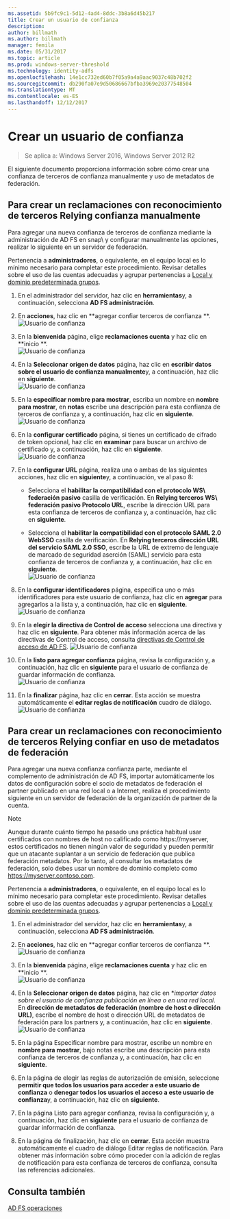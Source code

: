 ```yaml
---
ms.assetid: 5b9fc9c1-5d12-4ad4-8ddc-3b8a6d45b217
title: Crear un usuario de confianza
description: 
author: billmath
ms.author: billmath
manager: femila
ms.date: 05/31/2017
ms.topic: article
ms.prod: windows-server-threshold
ms.technology: identity-adfs
ms.openlocfilehash: 14e1cc732ed60b7f05a9a4a9aac9037c48b702f2
ms.sourcegitcommit: db290fa07e9d50686667bfba3969e20377548504
ms.translationtype: MT
ms.contentlocale: es-ES
ms.lasthandoff: 12/12/2017
---
```

# <a name="create-a-relying-party-trust"></a>Crear un usuario de confianza

>Se aplica a: Windows Server 2016, Windows Server 2012 R2

El siguiente documento proporciona información sobre cómo crear una confianza de terceros de confianza manualmente y uso de metadatos de federación.
  
## <a name="to-create-a-claims-aware-relying-party-trust-manually"></a>Para crear un reclamaciones con reconocimiento de terceros Relying confianza manualmente 

Para agregar una nueva confianza de terceros de confianza mediante la administración de AD FS en snap\ y configurar manualmente las opciones, realizar lo siguiente en un servidor de federación.  

Pertenencia a **administradores**, o equivalente, en el equipo local es lo mínimo necesario para completar este procedimiento.  Revisar detalles sobre el uso de las cuentas adecuadas y agrupar pertenencias a [Local y dominio predeterminada grupos](https://go.microsoft.com/fwlink/?LinkId=83477).
  
1. En el administrador del servidor, haz clic en **herramientas**y, a continuación, selecciona **AD FS administración**.  
  
2.  En **acciones**, haz clic en **agregar confiar terceros de confianza **.  
![Usuario de confianza](media/Create-a-Relying-Party-Trust/addtrust1.PNG)   

3.  En la **bienvenida** página, elige **reclamaciones cuenta** y haz clic en **inicio **.  
![Usuario de confianza](media/Create-a-Relying-Party-Trust/addtrust2.PNG) 
  
4.  En la **Seleccionar origen de datos** página, haz clic en **escribir datos sobre el usuario de confianza manualmente**y, a continuación, haz clic en **siguiente**.  
![Usuario de confianza](media/Create-a-Relying-Party-Trust/addtrust3.PNG) 
  
5.  En la **especificar nombre para mostrar**, escriba un nombre en **nombre para mostrar**, en **notas** escribe una descripción para esta confianza de terceros de confianza y, a continuación, haz clic en **siguiente**.  
![Usuario de confianza](media/Create-a-Relying-Party-Trust/addtrust4.PNG) 

6. En la **configurar certificado** página, si tienes un certificado de cifrado de token opcional, haz clic en **examinar** para buscar un archivo de certificado y, a continuación, haz clic en **siguiente**.  
![Usuario de confianza](media/Create-a-Relying-Party-Trust/addtrust5.PNG) 

7.  En la **configurar URL** página, realiza una o ambas de las siguientes acciones, haz clic en **siguiente**y, a continuación, ve al paso 8:  
  
    -   Selecciona el **habilitar la compatibilidad con el protocolo WS\ federación pasivo** casilla de verificación. En **Relying terceros WS\ federación pasivo Protocolo URL**, escribe la dirección URL para esta confianza de terceros de confianza y, a continuación, haz clic en **siguiente**.  
  
    -   Selecciona el **habilitar la compatibilidad con el protocolo SAML 2.0 WebSSO** casilla de verificación. En **Relying terceros dirección URL del servicio SAML 2.0 SSO**, escribe la URL de extremo de lenguaje de marcado de seguridad aserción \(SAML\) servicio para esta confianza de terceros de confianza y, a continuación, haz clic en **siguiente**.  
![Usuario de confianza](media/Create-a-Relying-Party-Trust/addtrust6.PNG)   

8. En la **configurar identificadores** página, especifica uno o más identificadores para este usuario de confianza, haz clic en **agregar** para agregarlos a la lista y, a continuación, haz clic en **siguiente**.  
![Usuario de confianza](media/Create-a-Relying-Party-Trust/addtrust8.PNG)
  
9.  En la **elegir la directiva de Control de acceso** selecciona una directiva y haz clic en **siguiente**.  Para obtener más información acerca de las directivas de Control de acceso, consulta [directivas de Control de acceso de AD FS](Access-Control-Policies-in-AD-FS.md). 
![Usuario de confianza](media/Create-a-Relying-Party-Trust/addtrust9.PNG)

10. En la **listo para agregar confianza** página, revisa la configuración y, a continuación, haz clic en **siguiente** para el usuario de confianza de guardar información de confianza.  
   ![Usuario de confianza](media/Create-a-Relying-Party-Trust/addtrust10.PNG) 
11. En la **finalizar** página, haz clic en **cerrar**. Esta acción se muestra automáticamente el **editar reglas de notificación** cuadro de diálogo.  
![Usuario de confianza](media/Create-a-Relying-Party-Trust/addtrust11.PNG) 

## <a name="to-create-a-claims-aware-relying-party-trust-using-federation-metadata"></a>Para crear un reclamaciones con reconocimiento de terceros Relying confiar en uso de metadatos de federación

Para agregar una nueva confianza confianza parte, mediante el complemento de administración de AD FS, importar automáticamente los datos de configuración sobre el socio de metadatos de federación el partner publicado en una red local o a Internet, realiza el procedimiento siguiente en un servidor de federación de la organización de partner de la cuenta.

>[!NOTE]
>Aunque durante cuánto tiempo ha pasado una práctica habitual usar certificados con nombres de host no calificado como https://myserver, estos certificados no tienen ningún valor de seguridad y pueden permitir que un atacante suplantar a un servicio de federación que publica federación metadatos. Por lo tanto, al consultar los metadatos de federación, solo debes usar un nombre de dominio completo como https://myserver.contoso.com.

Pertenencia a **administradores**, o equivalente, en el equipo local es lo mínimo necesario para completar este procedimiento.  Revisar detalles sobre el uso de las cuentas adecuadas y agrupar pertenencias a [Local y dominio predeterminada grupos](https://go.microsoft.com/fwlink/?LinkId=83477).


1. En el administrador del servidor, haz clic en **herramientas**y, a continuación, selecciona **AD FS administración**.  
  
2.  En **acciones**, haz clic en **agregar confiar terceros de confianza **.  
![Usuario de confianza](media/Create-a-Relying-Party-Trust/addtrust1.PNG)   

3.  En la **bienvenida** página, elige **reclamaciones cuenta** y haz clic en **inicio **.  
![Usuario de confianza](media/Create-a-Relying-Party-Trust/addtrust2.PNG) 
  
4.  En la **Seleccionar origen de datos** página, haz clic en **importar datos sobre el usuario de confianza publicación en línea o en una red local*. En **dirección de metadatos de federación (nombre de host o dirección URL)**, escribe el nombre de host o dirección URL de metadatos de federación para los partners y, a continuación, haz clic en **siguiente**.  
![Usuario de confianza](media/Create-a-Relying-Party-Trust/addtrust12.PNG) 

5.  En la página Especificar nombre para mostrar, escribe un nombre en **nombre para mostrar**, bajo notas escribe una descripción para esta confianza de terceros de confianza y, a continuación, haz clic en **siguiente**.

6.  En la página de elegir las reglas de autorización de emisión, seleccione **permitir que todos los usuarios para acceder a este usuario de confianza** o **denegar todos los usuarios el acceso a este usuario de confianza**y, a continuación, haz clic en **siguiente**.

7.  En la página Listo para agregar confianza, revisa la configuración y, a continuación, haz clic en **siguiente** para el usuario de confianza de guardar información de confianza.

8.  En la página de finalización, haz clic en **cerrar**. Esta acción muestra automáticamente el cuadro de diálogo Editar reglas de notificación. Para obtener más información sobre cómo proceder con la adición de reglas de notificación para esta confianza de terceros de confianza, consulta las referencias adicionales.




## <a name="see-also"></a>Consulta también  
[AD FS operaciones](../../ad-fs/AD-FS-2016-Operations.md) 
